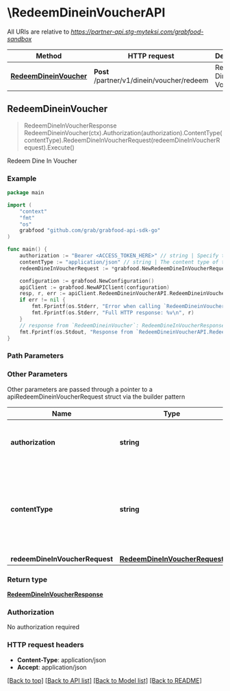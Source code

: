 # \RedeemDineinVoucherAPI

All URIs are relative to *https://partner-api.stg-myteksi.com/grabfood-sandbox*

Method | HTTP request | Description
------------- | ------------- | -------------
[**RedeemDineinVoucher**](RedeemDineinVoucherAPI.md#RedeemDineinVoucher) | **Post** /partner/v1/dinein/voucher/redeem | Redeem Dine In Voucher



## RedeemDineinVoucher

> RedeemDineInVoucherResponse RedeemDineinVoucher(ctx).Authorization(authorization).ContentType(contentType).RedeemDineInVoucherRequest(redeemDineInVoucherRequest).Execute()

Redeem Dine In Voucher

### Example

```go
package main

import (
	"context"
	"fmt"
	"os"
	grabfood "github.com/grab/grabfood-api-sdk-go"
)

func main() {
	authorization := "Bearer <ACCESS_TOKEN_HERE>" // string | Specify the generated authorization token of the bearer type.
	contentType := "application/json" // string | The content type of the request body. You must use `application/json` for this header as GrabFood API currently does not support other formats.
	redeemDineInVoucherRequest := *grabfood.NewRedeemDineInVoucherRequest("PPD#h9YygDAZhWkZVD50bT_xnM0bEFqTayuOdmHEhqJ4YAeDFPD3OKsEVg==", "1-CYNGRUNGSBCCC") // RedeemDineInVoucherRequest | 

	configuration := grabfood.NewConfiguration()
	apiClient := grabfood.NewAPIClient(configuration)
	resp, r, err := apiClient.RedeemDineinVoucherAPI.RedeemDineinVoucher(context.Background()).Authorization(authorization).ContentType(contentType).RedeemDineInVoucherRequest(redeemDineInVoucherRequest).Execute()
	if err != nil {
		fmt.Fprintf(os.Stderr, "Error when calling `RedeemDineinVoucherAPI.RedeemDineinVoucher``: %v\n", err)
		fmt.Fprintf(os.Stderr, "Full HTTP response: %v\n", r)
	}
	// response from `RedeemDineinVoucher`: RedeemDineInVoucherResponse
	fmt.Fprintf(os.Stdout, "Response from `RedeemDineinVoucherAPI.RedeemDineinVoucher`: %v\n", resp)
}
```

### Path Parameters



### Other Parameters

Other parameters are passed through a pointer to a apiRedeemDineinVoucherRequest struct via the builder pattern


Name | Type | Description  | Notes
------------- | ------------- | ------------- | -------------
 **authorization** | **string** | Specify the generated authorization token of the bearer type. | 
 **contentType** | **string** | The content type of the request body. You must use &#x60;application/json&#x60; for this header as GrabFood API currently does not support other formats. | 
 **redeemDineInVoucherRequest** | [**RedeemDineInVoucherRequest**](RedeemDineInVoucherRequest.md) |  | 

### Return type

[**RedeemDineInVoucherResponse**](RedeemDineInVoucherResponse.md)

### Authorization

No authorization required

### HTTP request headers

- **Content-Type**: application/json
- **Accept**: application/json

[[Back to top]](#) [[Back to API list]](../README.md#documentation-for-api-endpoints)
[[Back to Model list]](../README.md#documentation-for-models)
[[Back to README]](../README.md)

